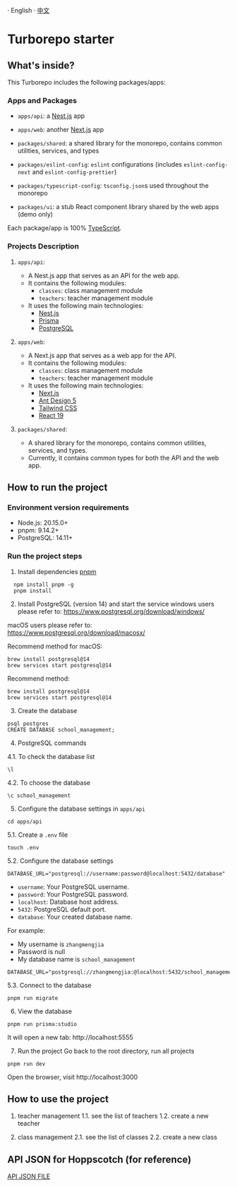 · English · [中文](./README-zh_CN.md)

# Turborepo starter

## What's inside?

This Turborepo includes the following packages/apps:

### Apps and Packages

- `apps/api`: a [Nest.js](https://nestjs.com/) app
- `apps/web`: another [Next.js](https://nextjs.org/) app
- `packages/shared`: a shared library for the monorepo, contains common utilities, services, and types

- `packages/eslint-config`: `eslint` configurations (includes `eslint-config-next` and `eslint-config-prettier`)
- `packages/typescript-config`: `tsconfig.json`s used throughout the monorepo
- `packages/ui`: a stub React component library shared by the web apps (demo only)

Each package/app is 100% [TypeScript](https://www.typescriptlang.org/).

### Projects Description
1. `apps/api`:
    - A Nest.js app that serves as an API for the web app.
    - It contains the following modules:
        - `classes`: class management module
        - `teachers`: teacher management module
    - It uses the following main technologies:
        - [Nest.js](https://nestjs.com/)
        - [Prisma](https://www.prisma.io/)
        - [PostgreSQL](https://www.postgresql.org/)

2. `apps/web`:
    - A Next.js app that serves as a web app for the API.
    - It contains the following modules:
        - `classes`: class management module
        - `teachers`: teacher management module
    - It uses the following main technologies:
        - [Next.js](https://nextjs.org/)
        - [Ant Design 5](https://ant.design/)
        - [Tailwind CSS](https://tailwindcss.com/)
        - [React 19](https://react.dev/)

3. `packages/shared`:
    - A shared library for the monorepo, contains common utilities, services, and types.
    - Currently, it contains common types for both the API and the web app.


## How to run the project
### Environment version requirements
- Node.js: 20.15.0+
- pnpm: 9.14.2+
- PostgreSQL: 14.11+

### Run the project steps
1. Install dependencies [pnpm](https://pnpm.io/installation)
```
  npm install pnpm -g
  pnpm install
```

2. Install PostgreSQL (version 14) and start the service
windows users please refer to: https://www.postgresql.org/download/windows/

macOS users please refer to: https://www.postgresql.org/download/macosx/

Recommend method for macOS:
```
brew install postgresql@14
brew services start postgresql@14
```

Recommend method:
```
brew install postgresql@14
brew services start postgresql@14
```

3. Create the database
```
psql postgres
CREATE DATABASE school_management;
```

4. PostgreSQL commands

4.1. To check the database list
```
\l
```

4.2. To choose the database
```
\c school_management
```

5. Configure the database settings in `apps/api`
```
cd apps/api
```

5.1. Create a `.env` file
```
touch .env
```

5.2. Configure the database settings
```
DATABASE_URL="postgresql://username:password@localhost:5432/database"
```
- `username`: Your PostgreSQL username.
- `password`: Your PostgreSQL password.
- `localhost`: Database host address.
- `5432`: PostgreSQL default port.
- `database`: Your created database name.

For example:
- My username is `zhangmengjia`
- Password is null
- My database name is `school_management`
  
```
DATABASE_URL="postgresql://zhangmengjia:@localhost:5432/school_management"
```

5.3. Connect to the database
```
pnpm run migrate
```

6. View the database
```
pnpm run prisma:studio 
```
It will open a new tab: http://localhost:5555

7. Run the project
Go back to the root directory, run all projects
```
pnpm run dev
```
Open the browser, visit http://localhost:3000

## How to use the project
1. teacher management
1.1. see the list of teachers
1.2. create a new teacher

2. class management
2.1. see the list of classes
2.2. create a new class

## API JSON for Hoppscotch (for reference)
[API JSON FILE](./apps/api/hoppscotch-personal-collections.json)